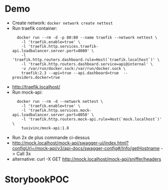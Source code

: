 # Demo

* Create network: `docker network create nettest`
* Run traefik container: 
  ```
    docker run --rm -d -p 80:80 --name traefik --network nettest \
      -l 'traefik.enable=true' \
      -l 'traefik.http.services.traefik-api.loadbalancer.server.port=8080' \
      -l 'traefik.http.routers.dashboard.rule=Host(`traefik.localhost`)' \
      -l 'traefik.http.routers.dashboard.service=api@internal' \
      -v /var/run/docker.sock:/var/run/docker.sock \
      traefik:2.3 --api=true --api.dashboard=true  --providers.docker=true
  ```
* http://traefik.localhost/
* Run mock-api: 
  ```
    docker run --rm -d --network nettest \
      -l 'traefik.enable=true' \
      -l 'traefik.http.services.mock-api.loadbalancer.server.port=8050' \
      -l 'traefik.http.routers.mock-api.rule=Host(`mock.localhost`)' \
      tuxivinc/mock-api:1.8
  ```
* Run 2x de plus commande ci-dessus
* http://mock.localhost/mock-api/swagger-ui/index.html?configUrl=/mock-api/v3/api-docs/swagger-config#/Info/getHostname -> Call 3x
* alternative: curl -X GET http://mock.localhost/mock-api/sniffer/headers
# StorybookPOC
